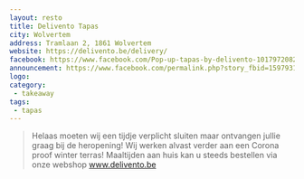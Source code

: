 ```yaml
---
layout: resto
title: Delivento Tapas
city: Wolvertem
address: Tramlaan 2, 1861 Wolvertem
website: https://delivento.be/delivery/
facebook: https://www.facebook.com/Pop-up-tapas-by-delivento-101797208259458
announcement: https://www.facebook.com/permalink.php?story_fbid=159793129126532&id=101797208259458
logo: 
category: 
 - takeaway
tags: 
 - tapas
---
```


>Helaas moeten wij een tijdje verplicht sluiten maar ontvangen jullie graag bij de heropening! Wij werken alvast verder aan een Corona proof winter terras!
> Maaltijden aan huis kan u steeds bestellen via onze webshop www.delivento.be 
